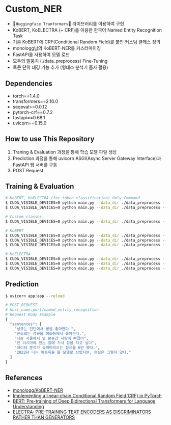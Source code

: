 # Custom_NER

- 🤗`Huggingface Tranformers`🤗 라이브러리를 이용하여 구현
- KoBERT, KoELECTRA (+ CRF)를 이용한 한국어 Named Entity Recognition Task
- 기존 KoBERT에 CRF(Conditional Random Field)를 붙인 커스텀 클래스 정의
- monologg님의 KoBERT-NER를 커스터마이징
- FastAPI를 사용하여 모델 로드
- 모두의 말뭉치 (./data_preprocess) Fine-Tuning
- 토큰 단위 태깅 기능 추가 (형태소 분석기 품사 활용)

## Dependencies
- torch==1.4.0
- transformers==2.10.0
- seqeval>=0.0.12
- pytorch-crf==0.7.2
- fastapi==0.68.1
- uvicorn==0.15.0


## How to use This Repository
1. Traning & Evaluation 과정을 통해 학습 모델 파일 생성
2. Prediction 과정을 통해 uvicorn ASGI(Async Server Gateway Interface)과 FastAPI 웹 서버를 구동
3. POST Request

## Training & Evaluation

```bash
# KoBERT, KoELECTRA (for token classification) Only Command
$ CUDA_VISIBLE_DEVICES=0 python main.py --data_dir ./data_preprocess --model_type kobert --do_train --do_eval --write_pred
$ CUDA_VISIBLE_DEVICES=0 python main.py --data_dir ./data_preprocess --model_type koelectra-base-v3  --do_train --do_eval --write_pred

# Custom classes
$ CUDA_VISIBLE_DEVICES=0 python main.py --data_dir ./data_preprocess --model_type kobert-crf --model_dir ./kobert_crf_model --do_train --do_eval --pred_dir ./preds_crf --write_pred

# KoBERT
$ CUDA_VISIBLE_DEVICES=0 python main.py --data_dir ./data_preprocess --model_type kobert-torchcrf --model_dir ./kobert_crf_model --do_train --do_eval --pred_dir ./preds_torchcrf --write_pred
$ CUDA_VISIBLE_DEVICES=0 python main.py --data_dir ./data_preprocess --model_type kobert-lstm-torchcrf --model_dir ./kobert_crf_model --do_train --do_eval --pred_dir ./preds_lstm_torchcrf --write_pred
$ CUDA_VISIBLE_DEVICES=0 python main.py --data_dir ./data_preprocess --model_type kobert-bilstm-torchcrf --model_dir ./kobert_crf_model --do_train --do_eval --pred_dir ./preds_bilstm_torchcrf --write_pred

# KoELECTRA
$ CUDA_VISIBLE_DEVICES=0 python main.py --data_dir ./data_preprocess --model_type koelectra-base-v3-torchcrf --model_dir ./kobert_crf_model --do_train --do_eval --pred_dir ./preds_elec_torchcrf --write_pred
$ CUDA_VISIBLE_DEVICES=0 python main.py --data_dir ./data_preprocess --model_type koelectra-base-v3-lstm-torchcrf --model_dir ./kobert_crf_model --do_train --do_eval --pred_dir ./preds_elec_lstm_torchcrf --write_pred
$ CUDA_VISIBLE_DEVICES=0 python main.py --data_dir ./data_preprocess --model_type koelectra-base-v3-bilstm-torchcrf --model_dir ./kobert_crf_model --do_train --do_eval --pred_dir ./preds_elec_bilstm_torchcrf --write_pred
```

## Prediction
```bash
$ uvicorn app:app --reload
```

```python
# POST REQUEST 
# host_name:port/named_entity_recognition
# Request Body Example
{
  "sentences": [
    "성규는 런던에서 빵을 좋아한다.", 
    "한소희는 성규를 혜화동에서 좋아한다.",
    "나는 서울에서 널 본순간 사랑에 빠졌어",
    "넌 러시아에 있는 집에 가서 잠을 자고 싶다",
    "데이터 분석가 슈퍼마리오는 점프를 6번 했다.",
    "2022년 나는 이동욱을 롤 모델로 삼았지만, 현실은 그렇지 않다."
  ]
}
```

## References
- [monologg/KoBERT-NER](https://github.com/monologg/KoBERT-NER)
- [Implementing a linear-chain Conditional Random Field(CRF) in PyTorch](https://towardsdatascience.com/implementing-a-linear-chain-conditional-random-field-crf-in-pytorch-16b0b9c4b4ea)
- [BERT: Pre-training of Deep Bidirectional Transformers for Language Understanding](https://arxiv.org/pdf/1810.04805.pdf)
- [ELECTRA: PRE-TRAINING TEXT ENCODERS AS DISCRIMINATORS RATHER THAN GENERATORS](https://arxiv.org/pdf/2003.10555.pdf)
